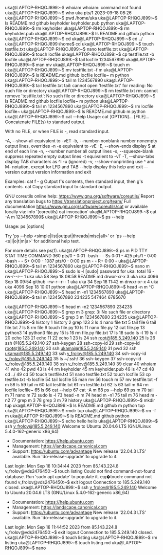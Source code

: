 uka@LAPTOP-RHQOJ899:~$ whoiam
whoiam: command not found
uka@LAPTOP-RHQOJ899:~$ who
uka      pts/1        2023-09-18 08:26
uka@LAPTOP-RHQOJ899:~$ pwd
/home/uka
uka@LAPTOP-RHQOJ899:~$ ls
README.md  github  keyholder  keyholder.pub  python
uka@LAPTOP-RHQOJ899:~$ rm keyholder
uka@LAPTOP-RHQOJ899:~$ rm keyholder.pub
uka@LAPTOP-RHQOJ899:~$ ls
README.md  github  python
uka@LAPTOP-RHQOJ899:~$ cd
uka@LAPTOP-RHQOJ899:~$ cd ../
uka@LAPTOP-RHQOJ899:/home$ cd
uka@LAPTOP-RHQOJ899:~$ touch testfile.txt
uka@LAPTOP-RHQOJ899:~$ nano testfile.txt
uka@LAPTOP-RHQOJ899:~$ touch locfile
uka@LAPTOP-RHQOJ899:~$ cp testfile.txt -b locfile
uka@LAPTOP-RHQOJ899:~$ tail locfile
1234567890
uka@LAPTOP-RHQOJ899:~$ man mv
uka@LAPTOP-RHQOJ899:~$ touch m
uka@LAPTOP-RHQOJ899:~$ mv testfile.txt -f m
uka@LAPTOP-RHQOJ899:~$ ls
README.md  github  locfile  locfile~  m  python
uka@LAPTOP-RHQOJ899:~$ tail m
1234567890
uka@LAPTOP-RHQOJ899:~$ tail testfile.txt
tail: cannot open 'testfile.txt' for reading: No such file or directory
uka@LAPTOP-RHQOJ899:~$ rm testfile.txt
rm: cannot remove 'testfile.txt': No such file or directory
uka@LAPTOP-RHQOJ899:~$ ls
README.md  github  locfile  locfile~  m  python
uka@LAPTOP-RHQOJ899:~$ tail m
1234567890
uka@LAPTOP-RHQOJ899:~$ rm locfile locfile~
uka@LAPTOP-RHQOJ899:~$ ls
README.md  github  m  python
uka@LAPTOP-RHQOJ899:~$ cat --help
Usage: cat [OPTION]... [FILE]...
Concatenate FILE(s) to standard output.

With no FILE, or when FILE is -, read standard input.

  -A, --show-all           equivalent to -vET
  -b, --number-nonblank    number nonempty output lines, overrides -n
  -e                       equivalent to -vE
  -E, --show-ends          display $ at end of each line
  -n, --number             number all output lines
  -s, --squeeze-blank      suppress repeated empty output lines
  -t                       equivalent to -vT
  -T, --show-tabs          display TAB characters as ^I
  -u                       (ignored)
  -v, --show-nonprinting   use ^ and M- notation, except for LFD and TAB
      --help     display this help and exit
      --version  output version information and exit

Examples:
  cat f - g  Output f's contents, then standard input, then g's contents.
  cat        Copy standard input to standard output.

GNU coreutils online help: <https://www.gnu.org/software/coreutils/>
Report any translation bugs to <https://translationproject.org/team/>
Full documentation <https://www.gnu.org/software/coreutils/cat>
or available locally via: info '(coreutils) cat invocation'
uka@LAPTOP-RHQOJ899:~$ cat -A m
1234567890$
uka@LAPTOP-RHQOJ899:~$ ps --help

Usage:
 ps [options]

 Try 'ps --help <simple|list|output|threads|misc|all>'
  or 'ps --help <s|l|o|t|m|a>'
 for additional help text.

For more details see ps(1).
uka@LAPTOP-RHQOJ899:~$ ps m
    PID TTY      STAT   TIME COMMAND
    360 pts/0    -      0:01 -bash
      - -        Ss     0:01 -
    425 pts/1    -      0:00 -bash
      - -        S+     0:00 -
   1087 pts/0    -      0:00 ps m
      - -        R+     0:00 -
uka@LAPTOP-RHQOJ899:~$ tail m
1234567890
uka@LAPTOP-RHQOJ899:~$ nano m
uka@LAPTOP-RHQOJ899:~$ sudo ls -l
[sudo] password for uka:
total 16
-rw-r--r-- 1 uka uka   58 Sep 18 08:58 README.md
drwxr-xr-x 3 uka uka 4096 Sep 18 09:54 github
-rw-r--r-- 1 uka uka   34 Sep 18 11:42 m
drwxr-xr-x 4 uka uka 4096 Sep 18 10:01 python
uka@LAPTOP-RHQOJ899:~$ head -n m
^C
uka@LAPTOP-RHQOJ899:~$ head m -n1
1234567890
uka@LAPTOP-RHQOJ899:~$ tail m
1234567890
234235
547464
6785670

uka@LAPTOP-RHQOJ899:~$ head m -n2
1234567890
234235
uka@LAPTOP-RHQOJ899:~$ grep m 3
grep: 3: No such file or directory
uka@LAPTOP-RHQOJ899:~$ grep 3 m
1234567890
234235
uka@LAPTOP-RHQOJ899:~$ history
    1  history
    2  grep 123
    3  ls
    4  nano file txt
    5  tail file
    6  tail file.txt
    7  ls
    8  rm file
    9  touch file.py
   10  ls
   11  nano file.py
   12  cat file.py
   13  python3
   14  python3 file.py
   15  ls
   16  rm file.py file.txt
   17  ls
   18  sudo ls -l
   19  ls -l
   20  echo 123
   21  echo 11
   22  echo 1
   23  ls
   24  ssh root@185.5.249.140
   25  ls
   26  ssh <ukamai>@185.5.249.140
   27  ssh-keygen
   28  ssh-copy-id
   29  ssh-copy-id root@185.5.249.140
   30  ssh ukamai@185.5.249.140
   31  pwd
   32  ssh ukamai@185.5.249.140
   33  ssh v_frolov@185.5.249.140
   34  ssh-copy-id v_frolov@185.5.249.140
   35  ls ~/.ssh/
   36  ssh-keygen
   37  ssh-copy-id v_frolov@185.5.249.140
   38  ssh v_frolov@185.5.249.140
   39  clear
   40  whoiam
   41  who
   42  pwd
   43  ls
   44  rm keyholder
   45  rm keyholder.pub
   46  ls
   47  cd
   48  cd ../
   49  cd
   50  touch testfile.txt
   51  nano testfile.txt
   52  touch locfile
   53  cp testfile.txt -b locfile
   54  tail locfile
   55  man mv
   56  touch m
   57  mv testfile.txt -f m
   58  ls
   59  tail m
   60  tail testfile.txt
   61  rm testfile.txt
   62  ls
   63  tail m
   64  rm locfile locfile~
   65  ls
   66  cat --help
   67  cat -A m
   68  ps --help
   69  ps m
   70  tail m
   71  nano m
   72  sudo ls -l
   73  head -n m
   74  head m -n1
   75  tail m
   76  head m -n2
   77  grep m 3
   78  grep 3 m
   79  history
uka@LAPTOP-RHQOJ899:~$ mkdir tup
uka@LAPTOP-RHQOJ899:~$ ls
README.md  github  m  python  tup
uka@LAPTOP-RHQOJ899:~$ rmdir tup
uka@LAPTOP-RHQOJ899:~$ rm -f m
uka@LAPTOP-RHQOJ899:~$ ls
README.md  github  python
uka@LAPTOP-RHQOJ899:~$ echo hello
hello
uka@LAPTOP-RHQOJ899:~$ ssh v_frolov@185.5.249.140
Welcome to Ubuntu 20.04.6 LTS (GNU/Linux 5.4.0-162-generic x86_64)

 * Documentation:  https://help.ubuntu.com
 * Management:     https://landscape.canonical.com
 * Support:        https://ubuntu.com/advantage
New release '22.04.3 LTS' available.
Run 'do-release-upgrade' to upgrade to it.

Last login: Mon Sep 18 10:34:44 2023 from 85.143.224.8
v_frolov@vds2476450:~$ touch listing
Could not find command-not-found database. Run 'sudo apt update' to populate it.
ещ�touch: command not found
v_frolov@vds2476450:~$ exit
logout
Connection to 185.5.249.140 closed.
uka@LAPTOP-RHQOJ899:~$ ssh v_frolov@185.5.249.140
Welcome to Ubuntu 20.04.6 LTS (GNU/Linux 5.4.0-162-generic x86_64)

 * Documentation:  https://help.ubuntu.com
 * Management:     https://landscape.canonical.com
 * Support:        https://ubuntu.com/advantage
New release '22.04.3 LTS' available.
Run 'do-release-upgrade' to upgrade to it.

Last login: Mon Sep 18 11:44:52 2023 from 85.143.224.8
v_frolov@vds2476450:~$ exit
logout
Connection to 185.5.249.140 closed.
uka@LAPTOP-RHQOJ899:~$ touch listing
uka@LAPTOP-RHQOJ899:~$ rm listing
uka@LAPTOP-RHQOJ899:~$ touch listing.md
uka@LAPTOP-RHQOJ899:~$ nano
